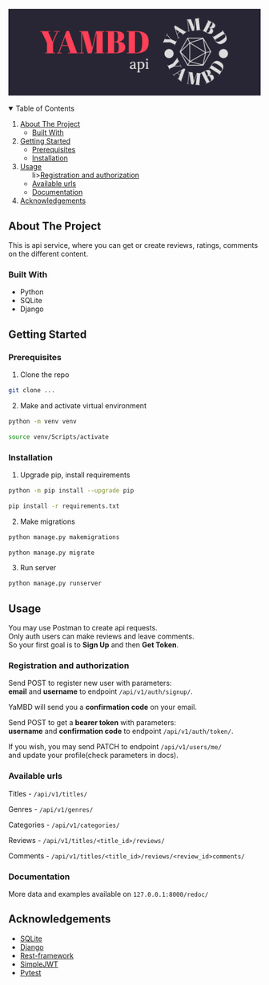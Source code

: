 ![plot](api_yamdb/static/img/yambd-high-resolution-color-logo.png)

<!-- TABLE OF CONTENTS -->
<details open="open">
  <summary>Table of Contents</summary>
  <ol>
    <li>
      <a href="#about-the-project">About The Project</a>
      <ul>
        <li><a href="#built-with">Built With</a></li>
      </ul>
    </li>
    <li>
      <a href="#getting-started">Getting Started</a>
      <ul>
        <li><a href="#prerequisites">Prerequisites</a></li>
        <li><a href="#installation">Installation</a></li>
      </ul>
    </li>
    <li>
        <a href="#usage">Usage</a>
        <ul>
            li><a href="registration and authorization">Registration and authorization</a></li>
            <li><a href="#available_urls">Available urls</a></li>
            <li><a href="#database_requests">Documentation</a></li>
        </ul>
    </li>
    <li><a href="#acknowledgements">Acknowledgements</a></li>
  </ol>
</details>

## About The Project
This is api service, where you can get or create reviews, ratings, comments on the different content.

### Built With
* Python
* SQLite
* Django

## Getting Started

### Prerequisites
1. Clone the repo
  ```sh
  git clone ...
  ```

2. Make and activate virtual environment
  ```sh
  python -m venv venv
  ```
  ```sh
  source venv/Scripts/activate
  ```

### Installation

1. Upgrade pip, install requirements
  ```sh
  python -m pip install --upgrade pip
  ```
  ```sh
  pip install -r requirements.txt
  ```

2. Make migrations
  ```sh
  python manage.py makemigrations
  ```
  ```sh
  python manage.py migrate
  ```

3. Run server
  ```sh
  python manage.py runserver
  ```

## Usage

You may use Postman to create api requests.<br>
Only auth users can make reviews and leave comments.<br>
So your first goal is to **Sign Up** and then **Get Token**.

### Registration and authorization

Send POST to register new user with parameters:<br>
**email** and **username** to endpoint `/api/v1/auth/signup/`.

YaMBD will send you a **confirmation code** on your email.

Send POST to get a **bearer token** with parameters:<br>
**username** and **confirmation code** to endpoint `/api/v1/auth/token/`.

If you wish, you may send PATCH to endpoint `/api/v1/users/me/`<br>
and update your profile(check parameters in docs).

### Available urls

Titles - `/api/v1/titles/`

Genres - `/api/v1/genres/`

Categories - `/api/v1/categories/`

Reviews - `/api/v1/titles/<title_id>/reviews/`

Comments - `/api/v1/titles/<title_id>/reviews/<review_id>comments/`

### Documentation
  
More data and examples available on ```127.0.0.1:8000/redoc/```


<!-- ACKNOWLEDGEMENTS -->
## Acknowledgements
* [SQLite](https://www.sqlite.org/docs.html)
* [Django](https://django.fun/ru/docs/django/3.2/)
* [Rest-framework](https://www.django-rest-framework.org/)
* [SimpleJWT](https://django-rest-framework-simplejwt.readthedocs.io/en/latest/index.html)
* [Pytest](https://docs.pytest.org/en/7.2.x/)
